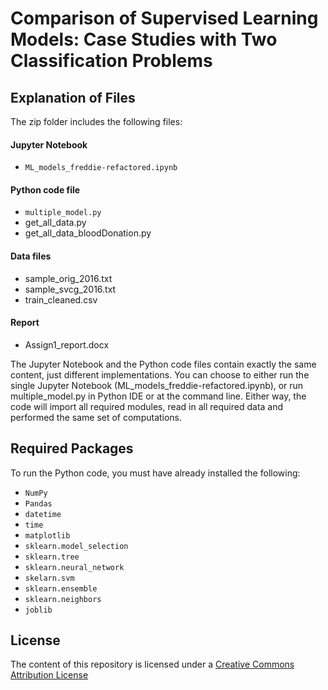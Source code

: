 # Comparison of Supervised Learning Models: Case Studies with Two Classification Problems

## Explanation of Files

The zip folder includes the following files:

#### Jupyter Notebook
- `ML_models_freddie-refactored.ipynb`

#### Python code file
- `multiple_model.py`
- get_all_data.py
- get_all_data_bloodDonation.py

#### Data files
- sample_orig_2016.txt
- sample_svcg_2016.txt
- train_cleaned.csv

#### Report
- Assign1_report.docx


The Jupyter Notebook and the Python code files contain exactly the same content, just different implementations. You can choose to either run the single Jupyter Notebook (ML_models_freddie-refactored.ipynb), or run multiple_model.py in Python IDE or at the command line. Either way, the code will import all required modules, read in all required data and performed the same set of computations.

## Required Packages

To run the Python code, you must have already installed the following:
- `NumPy`
- `Pandas`
- `datetime`
- `time`
- `matplotlib`
- `sklearn.model_selection`
- `sklearn.tree`
- `sklearn.neural_network`
- `skelarn.svm`
- `sklearn.ensemble`
- `sklearn.neighbors`
- `joblib`


## License

The content of this repository is licensed under a
[Creative Commons Attribution License](http://creativecommons.org/licenses/by/3.0/us/)
